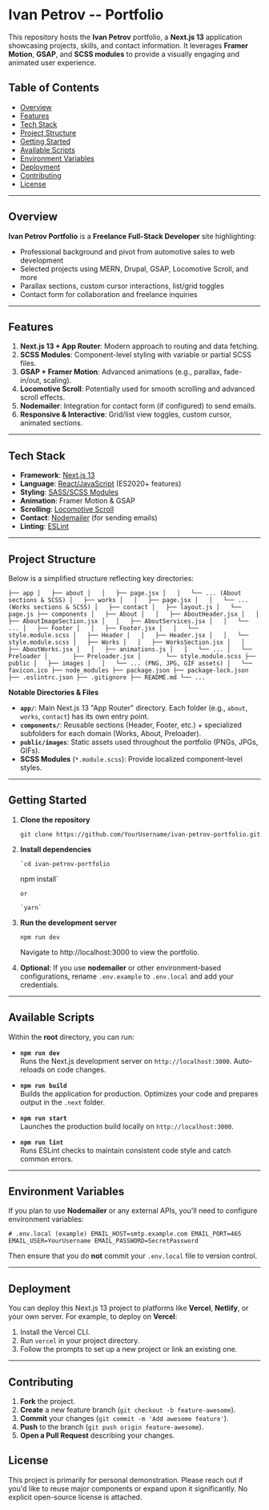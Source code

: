# Ivan Petrov -- Portfolio

This repository hosts the **Ivan Petrov** portfolio, a **Next.js 13** application showcasing projects, skills, and contact information. It leverages **Framer Motion**, **GSAP**, and **SCSS modules** to provide a visually engaging and animated user experience.

## Table of Contents

- [Overview](#overview)
- [Features](#features)
- [Tech Stack](#tech-stack)
- [Project Structure](#project-structure)
- [Getting Started](#getting-started)
- [Available Scripts](#available-scripts)
- [Environment Variables](#environment-variables)
- [Deployment](#deployment)
- [Contributing](#contributing)
- [License](#license)

---

## Overview

**Ivan Petrov Portfolio** is a **Freelance Full-Stack Developer** site highlighting:

- Professional background and pivot from automotive sales to web development
- Selected projects using MERN, Drupal, GSAP, Locomotive Scroll, and more
- Parallax sections, custom cursor interactions, list/grid toggles
- Contact form for collaboration and freelance inquiries

---

## Features

1.  **Next.js 13 + App Router**: Modern approach to routing and data fetching.
2.  **SCSS Modules**: Component-level styling with variable or partial SCSS files.
3.  **GSAP + Framer Motion**: Advanced animations (e.g., parallax, fade-in/out, scaling).
4.  **Locomotive Scroll**: Potentially used for smooth scrolling and advanced scroll effects.
5.  **Nodemailer**: Integration for contact form (if configured) to send emails.
6.  **Responsive & Interactive**: Grid/list view toggles, custom cursor, animated sections.

---

## Tech Stack

- **Framework**: [Next.js 13](https://nextjs.org/)
- **Language**: [React/JavaScript](https://reactjs.org/) (ES2020+ features)
- **Styling**: [SASS/SCSS Modules](https://sass-lang.com/)
- **Animation**: Framer Motion & GSAP
- **Scrolling**: [Locomotive Scroll](https://github.com/locomotivaproductions/locomotive-scroll)
- **Contact**: [Nodemailer](https://nodemailer.com/) (for sending emails)
- **Linting**: [ESLint](https://eslint.org/)

---

## Project Structure

Below is a simplified structure reflecting key directories:

`├── app
│   ├── about
│   │   ├── page.jsx
│   │   └── ... (About sections & SCSS)
│   ├── works
│   │   ├── page.jsx
│   │   └── ... (Works sections & SCSS)
│   ├── contact
│   ├── layout.js
│   └── page.js
├── components
│   ├── About
│   │   ├── AboutHeader.jsx
│   │   ├── AboutImageSection.jsx
│   │   ├── AboutServices.jsx
│   │   └── ...
│   ├── Footer
│   │   ├── Footer.jsx
│   │   └── style.module.scss
│   ├── Header
│   │   ├── Header.jsx
│   │   └── style.module.scss
│   ├── Works
│   │   ├── WorksSection.jsx
│   │   ├── AboutWorks.jsx
│   │   ├── animations.js
│   │   └── ...
│   └── Preloader
│       ├── Preloader.jsx
│       └── style.module.scss
├── public
│   ├── images
│   │   └── ... (PNG, JPG, GIF assets)
│   └── favicon.ico
├── node_modules
├── package.json
├── package-lock.json
├── .eslintrc.json
├── .gitignore
├── README.md
└── ...`

**Notable Directories & Files**

- **`app/`**: Main Next.js 13 "App Router" directory. Each folder (e.g., `about`, `works`, `contact`) has its own entry point.
- **`components/`**: Reusable sections (Header, Footer, etc.) + specialized subfolders for each domain (Works, About, Preloader).
- **`public/images`**: Static assets used throughout the portfolio (PNGs, JPGs, GIFs).
- **SCSS Modules** (`*.module.scss`): Provide localized component-level styles.

---

## Getting Started

1.  **Clone the repository**

    `git clone https://github.com/YourUsername/ivan-petrov-portfolio.git`

2.  **Install dependencies**

        `cd ivan-petrov-portfolio

    npm install`

        or

        `yarn`

3.  **Run the development server**

    `npm run dev`

    Navigate to http://localhost:3000 to view the portfolio.

4.  **Optional**: If you use **nodemailer** or other environment-based configurations, rename `.env.example` to `.env.local` and add your credentials.

---

## Available Scripts

Within the **root** directory, you can run:

- **`npm run dev`**\
  Runs the Next.js development server on `http://localhost:3000`. Auto-reloads on code changes.

- **`npm run build`**\
  Builds the application for production. Optimizes your code and prepares output in the `.next` folder.

- **`npm run start`**\
  Launches the production build locally on `http://localhost:3000`.

- **`npm run lint`**\
  Runs ESLint checks to maintain consistent code style and catch common errors.

---

## Environment Variables

If you plan to use **Nodemailer** or any external APIs, you'll need to configure environment variables:

`# .env.local (example)
EMAIL_HOST=smtp.example.com
EMAIL_PORT=465
EMAIL_USER=YourUsername
EMAIL_PASSWORD=SecretPassword`

Then ensure that you do **not** commit your `.env.local` file to version control.

---

## Deployment

You can deploy this Next.js 13 project to platforms like **Vercel**, **Netlify**, or your own server. For example, to deploy on **Vercel**:

1.  Install the Vercel CLI.
2.  Run `vercel` in your project directory.
3.  Follow the prompts to set up a new project or link an existing one.

---

## Contributing

1.  **Fork** the project.
2.  **Create** a new feature branch (`git checkout -b feature-awesome`).
3.  **Commit** your changes (`git commit -m 'Add awesome feature'`).
4.  **Push** to the branch (`git push origin feature-awesome`).
5.  **Open a Pull Request** describing your changes.

## License

This project is primarily for personal demonstration. Please reach out if you'd like to reuse major components or expand upon it significantly. No explicit open-source license is attached.
